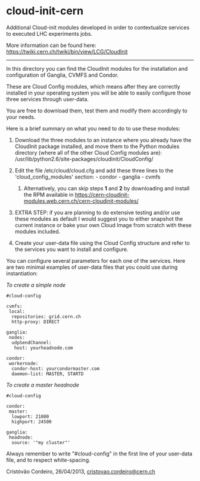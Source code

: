 cloud-init-cern
===============

Additional Cloud-init modules developed in order to contextualize services to executed LHC experiments jobs.

More information can be found here:
https://twiki.cern.ch/twiki/bin/view/LCG/CloudInit

*****

In this directory you can find the CloudInit modules for the installation and configuration of Ganglia, CVMFS and Condor.

These are Cloud Config modules, which means after they are correctly installed in your operating system you will be able to easily configure those three services through user-data.

You are free to download them, test them and modify them accordingly to your needs.

Here is a brief summary on what you need to do to use these modules:

1. Download the three modules to an instance where you already have the CloudInit package installed, and move them to the Python modules directory (where all of the other Cloud Config modules are): /usr/lib/python2.6/site-packages/cloudinit/CloudConfig/
2. Edit the file /etc/cloud/cloud.cfg and add these three lines to the 'cloud_config_modules' section:
		 - condor
		 - ganglia
		 - cvmfs
	1. Alternatively, you can skip steps **1** and **2** by downloading and install the RPM available in https://cern-cloudinit-modules.web.cern.ch/cern-cloudinit-modules/
3. EXTRA STEP: if you are planning to do extensive testing and/or use these modules as default I would suggest you to either snapshot the current instance or bake your own Cloud Image from scratch with these modules included.

4. Create your user-data file using the Cloud Config structure and refer to the services you want to install and configure.

You can configure several parameters for each one of the services. Here are two minimal examples of user-data files that you could use during instantiation: 

*To create a simple node*
	

	#cloud-config

	cvmfs:
	 local:
	  repositories: grid.cern.ch
	  http-proxy: DIRECT

	ganglia:
	 nodes:	
	  udpSendChannel:
	   host: yourheadnode.com
   
	condor:
	 workernode:
	  condor-host: yourcondormaster.com
	  daemon-list: MASTER, STARTD

*To create a master headnode*


	#cloud-config

	condor:
 	 master:
	  lowport: 21000
  	  highport: 24500
 
	ganglia:
 	 headnode:
	  source: '"my cluster"'


Always remember to write "#cloud-config" in the first line of your user-data file, and to respect white-spacing.


Cristóvão Cordeiro, 26/04/2013, cristovao.cordeiro@cern.ch

